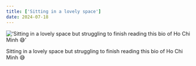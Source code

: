 ```yaml
---
title: ['Sitting in a lovely space']
date: 2024-07-18
---
```


![‘Sitting in a lovely space but struggling to finish reading this bio of Ho Chi Minh 😅’](/240718_sitting-in-a_0.jpg)

Sitting in a lovely space but struggling to finish reading this bio of Ho Chi Minh 😅
